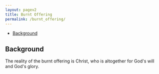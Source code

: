 ```yaml
---
layout: pagev2
title: Burnt Offering
permalink: /burnt_offering/
---
```

- [Background](#background)

## Background

The reality of the burnt offering is Christ, who is altogether for God's will and God's glory.


